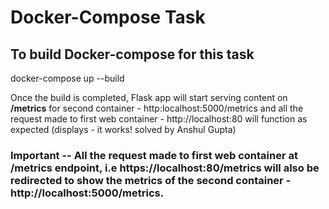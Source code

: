 # Docker-Compose Task

## To build Docker-compose for this task
docker-compose up --build

Once the build is completed, Flask app will start serving content on **/metrics** for second container - http:localhost:5000/metrics and all the request made to first web container - http://localhost:80 will function as expected (displays - it works! solved by Anshul Gupta)

### Important -- All the request made to first web container at /metrics endpoint, i.e https://localhost:80/metrics will also be redirected to show the metrics of the second container - http://localhost:5000/metrics.
